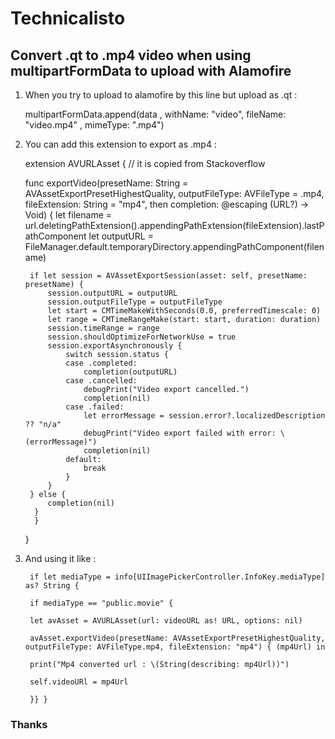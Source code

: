 
# Technicalisto

## Convert .qt to .mp4 video when using multipartFormData to upload with Alamofire

1. When you try to upload to alamofire by this line but upload as .qt :

    multipartFormData.append(data , withName: "video", fileName: "video.mp4" , mimeType: ".mp4")
    

2. You can add this extension to export as .mp4 : 

    extension AVURLAsset { // it is copied from Stackoverflow

     func exportVideo(presetName: String = AVAssetExportPresetHighestQuality, outputFileType: AVFileType = .mp4, fileExtension: String = "mp4", then completion: @escaping (URL?) -> Void)
         {
            let filename = url.deletingPathExtension().appendingPathExtension(fileExtension).lastPathComponent
            let outputURL = FileManager.default.temporaryDirectory.appendingPathComponent(filename)

        if let session = AVAssetExportSession(asset: self, presetName: presetName) {
            session.outputURL = outputURL
            session.outputFileType = outputFileType
            let start = CMTimeMakeWithSeconds(0.0, preferredTimescale: 0)
            let range = CMTimeRangeMake(start: start, duration: duration)
            session.timeRange = range
            session.shouldOptimizeForNetworkUse = true
            session.exportAsynchronously {
                switch session.status {
                case .completed:
                    completion(outputURL)
                case .cancelled:
                    debugPrint("Video export cancelled.")
                    completion(nil)
                case .failed:
                    let errorMessage = session.error?.localizedDescription ?? "n/a"
                    debugPrint("Video export failed with error: \(errorMessage)")
                    completion(nil)
                default:
                    break
                }
            }
        } else {
            completion(nil)
         }
         }
     }
     

3. And using it like :

        if let mediaType = info[UIImagePickerController.InfoKey.mediaType] as? String {
        
        if mediaType == "public.movie" {

        let avAsset = AVURLAsset(url: videoURL as! URL, options: nil)
        
        avAsset.exportVideo(presetName: AVAssetExportPresetHighestQuality, outputFileType: AVFileType.mp4, fileExtension: "mp4") { (mp4Url) in
        
        print("Mp4 converted url : \(String(describing: mp4Url))")
        
        self.videoURl = mp4Url
        
        }} }
        

### Thanks

